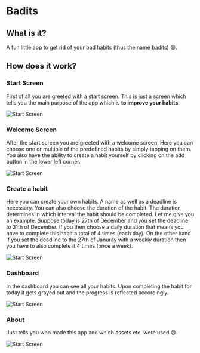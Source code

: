 # Badits

## What is it?
A fun little app to get rid of your bad habits (thus the name badits) :smile:.

## How does it work?

### Start Screen
First of all you are greeted with a start screen. This is just a screen which tells you the main purpose of the app which is **to improve your habits**.

![Start Screen](./documentation/images/start_screen.png)

### Welcome Screen
After the start screen you are greeted with a welcome screen. Here you can choose one or multiple of the predefined habits by simply tapping on them. You also have the ability to create a habit yourself by clicking on the add button in the lower left corner.

![Start Screen](./documentation/images/welcome_screen.png)

### Create a habit
Here you can create your own habits. A name as well as a deadline is necessary. You can also choose the duration of the habit. The duration determines in which interval the habit should be completed. Let me give you an example. Suppose today is 27th of December and you set the deadline to 31th of December. If you then choose a daily duration that means you have to complete this habit a total of 4 times (each day). On the other hand if you set the deadline to the 27th of Januray with a weekly duration then you have to also complete it 4 times (once a week).

![Start Screen](./documentation/images/create_a_habit.png)

### Dashboard
In the dashboard you can see all your habits. Upon completing the habit for today it gets grayed out and the progress is reflected accordingly.

![Start Screen](./documentation/images/dashboard.png)

### About
Just tells you who made this app and which assets etc. were used :smile:.

![Start Screen](./documentation/images/about.png)

